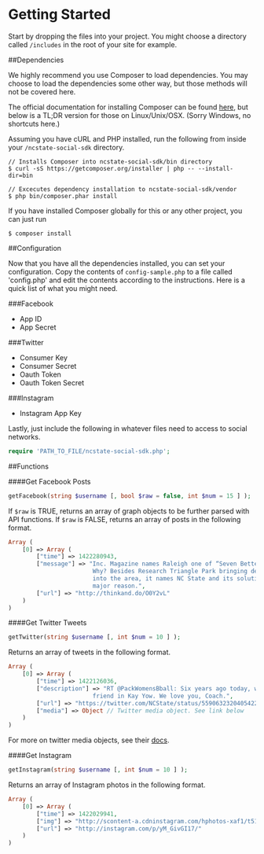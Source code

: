 Getting Started
==================

Start by dropping the files into your project. You might choose a directory called `/includes` in the root of your site for example.

##Dependencies

We highly recommend you use Composer to load dependencies. You may choose to load the dependencies some other way, but those methods will not be covered here.

The official documentation for installing Composer can be found [here](https://getcomposer.org/doc/00-intro.md#installation-linux-unix-osx), but below is a TL;DR version for those on Linux/Unix/OSX. (Sorry Windows, no shortcuts here.)

Assuming you have cURL and PHP installed, run the following from inside your `/ncstate-social-sdk` directory.

```
// Installs Composer into ncstate-social-sdk/bin directory
$ curl -sS https://getcomposer.org/installer | php -- --install-dir=bin

// Excecutes dependency installation to ncstate-social-sdk/vendor
$ php bin/composer.phar install
```

If you have installed Composer globally for this or any other project, you can just run
```
$ composer install
```

##Configuration

Now that you have all the dependencies installed, you can set your configuration. Copy the contents of `config-sample.php` to a file called 'config.php' and edit the contents according to the instructions. Here is a quick list of what you might need.

###Facebook
* App ID
* App Secret

###Twitter
* Consumer Key
* Consumer Secret
* Oauth Token
* Oauth Token Secret

###Instagram
* Instagram App Key

Lastly, just include the following in whatever files need to access to social networks.
```php
require 'PATH_TO_FILE/ncstate-social-sdk.php';
```

##Functions

####Get Facebook Posts
```php
getFacebook(string $username [, bool $raw = false, int $num = 15 ] );
```
If `$raw` is TRUE, returns an array of graph objects to be further parsed with API functions. If `$raw` is FALSE, returns an array of posts in the following format.
```php
Array (
    [0] => Array (
        ["time"] => 1422280943,
        ["message"] => "Inc. Magazine names Raleigh one of “Seven Better Cities for Startups. 
                        Why? Besides Research Triangle Park bringing development and opportunity 
                        into the area, it names NC State and its solution-driven research as a 
                        major reason.",
        ["url"] => "http://thinkand.do/O0Y2vL"
    )
)
```

####Get Twitter Tweets
```php
getTwitter(string $username [, int $num = 10 ] );
```
Returns an array of tweets in the following format.
```php
Array (
    [0] => Array (
        ["time"] => 1422126036,
        ["description"] => "RT @PackWomensBball: Six years ago today, we lost a wonderful person and
                        friend in Kay Yow. We love you, Coach.",
        ["url"] => "https://twitter.com/NCState/status/559063232040542210",
        ["media"] => Object // Twitter media object. See link below
    )
)
```
For more on twitter media objects, see their [docs](https://dev.twitter.com/overview/api/entities#obj-media).

####Get Instagram
```php
getInstagram(string $username [, int $num = 10 ] );
```
Returns an array of Instagram photos in the following format.
```php
Array (
    [0] => Array (
        ["time"] => 1422029941,
        ["img"] => "http://scontent-a.cdninstagram.com/hphotos-xaf1/t51.2885-15/e15/10919206_834981036560516_1206033178_n.jpg",
        ["url"] => "http://instagram.com/p/yM_GivGI17/"
    )
)
```



